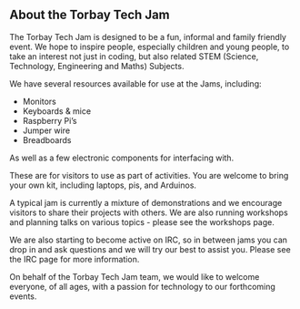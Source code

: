 ## About the Torbay Tech Jam
The Torbay Tech Jam is designed to be a fun, informal and family friendly event. We hope to inspire people, especially children and young people, to take an interest not just in coding, but also related STEM (Science, Technology, Engineering and Maths) Subjects.


We have several resources available for use at the Jams, including:

* Monitors
* Keyboards & mice
* Raspberry Pi’s
* Jumper wire
* Breadboards

As well as a few electronic components for interfacing with.
 

These are for visitors to use as part of activities.  You are welcome to bring your own kit, including laptops, pis, and Arduinos.

A typical jam is currently a mixture of demonstrations and we encourage visitors to share their projects with others. We are also running workshops and planning talks on various topics - please see the workshops page.

We are also starting to become active on IRC, so in between jams you can drop in and ask questions and we will try our best to assist you. Please see the IRC page for more information.

On behalf of the Torbay Tech Jam team, we would like to welcome everyone, of all ages, with a passion for technology to our forthcoming events.
